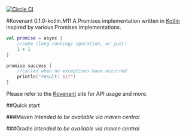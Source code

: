 [![Circle CI](https://circleci.com/gh/mplatvoet/kovenant.svg?style=svg&circle-token=fc8b76ad0630c6794673f67e65df3928b4a5ab86)](https://circleci.com/gh/mplatvoet/kovenant)

#Kovenant 0.1.0-kotlin.M11
A Promises implementation written in [Kotlin](http://kotlinlang.org) inspired by various Promises implementations.

```kt
val promise = async {
	//some (long running) operation, or just:
	1 + 1
}

promise success {
	//called when no exceptions have occurred
	println("result: $it")	
}
```

Please refer to the [Kovenant](http://kovenant.mplatvoet.nl) site for API usage and more.
 
##Quick start

###Maven
_Intended to be available via maven central_

###Gradle
_Intended to be available via maven central_

